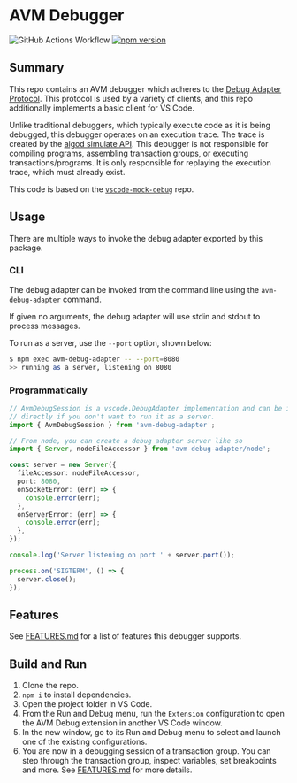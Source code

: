 # AVM Debugger

![GitHub Actions Workflow](https://github.com/algorand/avm-debugger/actions/workflows/ci.yml/badge.svg)
[![npm version](https://badge.fury.io/js/avm-debug-adapter.svg)](https://www.npmjs.com/package/avm-debug-adapter)

## Summary

This repo contains an AVM debugger which adheres to the [Debug Adapter Protocol](https://microsoft.github.io/debug-adapter-protocol/).
This protocol is used by a variety of clients, and this repo additionally
implements a basic client for VS Code.

Unlike traditional debuggers, which typically execute code as it is being
debugged, this debugger operates on an execution trace. The trace is created by
the [algod simulate API](https://developer.algorand.org/docs/rest-apis/algod/#post-v2transactionssimulate).
This debugger is not responsible for compiling programs, assembling transaction groups, or executing
transactions/programs. It is only responsible for replaying the execution trace, which must already
exist.

This code is based on the [`vscode-mock-debug`](https://github.com/microsoft/vscode-mock-debug) repo.

## Usage

There are multiple ways to invoke the debug adapter exported by this package.

### CLI

The debug adapter can be invoked from the command line using the `avm-debug-adapter` command.

If given no arguments, the debug adapter will use stdin and stdout to process messages.

To run as a server, use the `--port` option, shown below:

```bash
$ npm exec avm-debug-adapter -- --port=8080
>> running as a server, listening on 8080
```

### Programmatically

```typescript
// AvmDebugSession is a vscode.DebugAdapter implementation and can be imported
// directly if you don't want to run it as a server.
import { AvmDebugSession } from 'avm-debug-adapter';

// From node, you can create a debug adapter server like so
import { Server, nodeFileAccessor } from 'avm-debug-adapter/node';

const server = new Server({
  fileAccessor: nodeFileAccessor,
  port: 8080,
  onSocketError: (err) => {
    console.error(err);
  },
  onServerError: (err) => {
    console.error(err);
  },
});

console.log('Server listening on port ' + server.port());

process.on('SIGTERM', () => {
  server.close();
});
```

## Features

See [FEATURES.md](FEATURES.md) for a list of features this debugger supports.

## Build and Run

1. Clone the repo.
2. `npm i` to install dependencies.
3. Open the project folder in VS Code.
4. From the Run and Debug menu, run the `Extension` configuration to open the AVM Debug extension in another VS Code window.
5. In the new window, go to its Run and Debug menu to select and launch one of the existing configurations.
6. You are now in a debugging session of a transaction group. You can step through the transaction group, inspect variables, set breakpoints and more. See [FEATURES.md](FEATURES.md) for more details.

